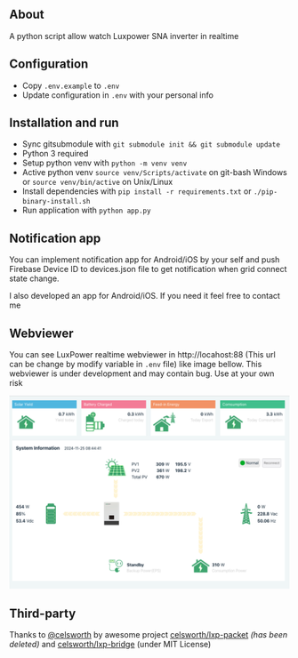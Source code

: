 ## About
A python script allow watch Luxpower SNA inverter in realtime

## Configuration
* Copy `.env.example` to `.env`
* Update configuration in `.env` with your personal info

## Installation and run
* Sync gitsubmodule with `git submodule init && git submodule update`
* Python 3 required
* Setup python venv with `python -m venv venv`
* Active python venv `source venv/Scripts/activate` on git-bash Windows or `source venv/bin/active` on Unix/Linux
* Install dependencies with `pip install -r requirements.txt` or `./pip-binary-install.sh`
* Run application with `python app.py`

## Notification app
You can implement notification app for Android/iOS by your self and push Firebase Device ID to devices.json file to get notification when grid connect state change.

I also developed an app for Android/iOS. If you need it feel free to contact me

## Webviewer
You can see LuxPower realtime webviewer in http://locahost:88 (This url can be change by modify variable in `.env` file) like image bellow. This webviewer is under development and may contain bug. Use at your own risk

<center>
<picture style="max-width: 800px">
    <source srcset="misc/screenshot-light.png" media="(prefers-color-scheme: light)"/>
    <source srcset="misc/screenshot-dark.png"  media="(prefers-color-scheme: dark)"/>
    <img src="misc/screenshot-light.png"/>
</picture>
</center>

## Third-party

Thanks to [@celsworth](https://github.com/celsworth) by awesome project [celsworth/lxp-packet](https://github.com/celsworth/lxp-packet) *(has been deleted)* and [celsworth/lxp-bridge](https://github.com/celsworth/lxp-bridge) (under MIT License)
